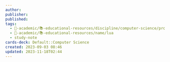 ```yaml
---
author: 
publisher: 
published: 
tags:
  - 🔴-academic/📚-educational-resources/discipline/computer-science/programming-language/lua
  - 🔴-academic/📚-educational-resources/name/lua
  - study-note
cards-deck: Default::Computer Science
created: 2023-09-03 08:46
updated: 2023-11-18T02:44
---
```




